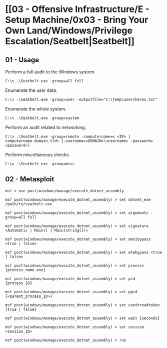 # [[03 - Offensive Infrastructure/E - Setup Machine/0x03 - Bring Your Own Land/Windows/Privilege Escalation/Seatbelt|Seatbelt]]
## 01 - Usage

Perform a full audit to the Windows system.

```
C:\> .\Seatbelt.exe -group=all full
```

Enumerate the user data.

```
C:\> .\Seatbelt.exe -group=user -outputfile="C:\Temp\userchecks.txt"
```

Enumerate the whole system.

```
C:\> .\Seatbelt.exe -group=system
```

Perform an audit related to networking.

```
C:\> .\Seatbelt.exe -group=remote -computername=< <IP> | computername.domain.tld> [-username=<DOMAIN>\<username> -password=<password>]
```

Perform miscellaneous checks.

```
C:\> .\Seatbelt.exe -group=misc
```

## 02 - Metasploit

```
msf > use post/windows/manage/execute_dotnet_assembly

msf post(windows/manage/execute_dotnet_assembly) > set dotnet_exe /path/to/seatbelt.exe

msf post(windows/manage/execute_dotnet_assembly) > set arguments -group=all full

msf post(windows/manage/execute_dotnet_assembly) > set signature <Automatic | Main() | Main(string[])>

msf post(windows/manage/execute_dotnet_assembly) > set amsibypass <true | false>

msf post(windows/manage/execute_dotnet_assembly) > set etwbypass <true | false>

msf post(windows/manage/execute_dotnet_assembly) > set process [process_name.exe]

msf post(windows/manage/execute_dotnet_assembly) > set pid [process_ID]

msf post(windows/manage/execute_dotnet_assembly) > set ppid [<parent_process_ID>]

msf post(windows/manage/execute_dotnet_assembly) > set usethreadtoken [true | false]

msf post(windows/manage/execute_dotnet_assembly) > set wait [seconds]

msf post(windows/manage/execute_dotnet_assembly) > set session <session_ID>

msf post(windows/manage/execute_dotnet_assembly) > run
```